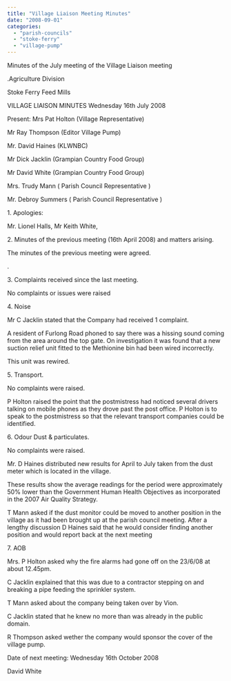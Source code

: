 ```yaml
---
title: "Village Liaison Meeting Minutes"
date: "2008-09-01"
categories: 
  - "parish-councils"
  - "stoke-ferry"
  - "village-pump"
---
```


Minutes of the July meeting of the Village Liaison meeting

.Agriculture Division

Stoke Ferry Feed Mills

VILLAGE LIAISON MINUTES Wednesday 16th July 2008

Present: Mrs Pat Holton (Village Representative)

Mr Ray Thompson (Editor Village Pump)

Mr. David Haines (KLWNBC)

Mr Dick Jacklin (Grampian Country Food Group)

Mr David White (Grampian Country Food Group)

Mrs. Trudy Mann ( Parish Council Representative )

Mr. Debroy Summers ( Parish Council Representative )

1\. Apologies:

Mr. Lionel Halls, Mr Keith White,

2\. Minutes of the previous meeting (16th April 2008) and matters arising.

The minutes of the previous meeting were agreed.

.

3\. Complaints received since the last meeting.

No complaints or issues were raised

4\. Noise

Mr C Jacklin stated that the Company had received 1 complaint.

A resident of Furlong Road phoned to say there was a hissing sound coming from the area around the top gate. On investigation it was found that a new suction relief unit fitted to the Methionine bin had been wired incorrectly.

This unit was rewired.

5\. Transport.

No complaints were raised.

P Holton raised the point that the postmistress had noticed several drivers talking on mobile phones as they drove past the post office. P Holton is to speak to the postmistress so that the relevant transport companies could be identified.

6\. Odour Dust & particulates.

No complaints were raised.

Mr. D Haines distributed new results for April to July taken from the dust meter which is located in the village.

These results show the average readings for the period were approximately 50% lower than the Government Human Health Objectives as incorporated in the 2007 Air Quality Strategy.

T Mann asked if the dust monitor could be moved to another position in the village as it had been brought up at the parish council meeting. After a lengthy discussion D Haines said that he would consider finding another position and would report back at the next meeting

7\. AOB

Mrs. P Holton asked why the fire alarms had gone off on the 23/6/08 at about 12.45pm.

C Jacklin explained that this was due to a contractor stepping on and breaking a pipe feeding the sprinkler system.

T Mann asked about the company being taken over by Vion.

C Jacklin stated that he knew no more than was already in the public domain.

R Thompson asked wether the company would sponsor the cover of the village pump.

Date of next meeting: Wednesday 16th October 2008

David White
